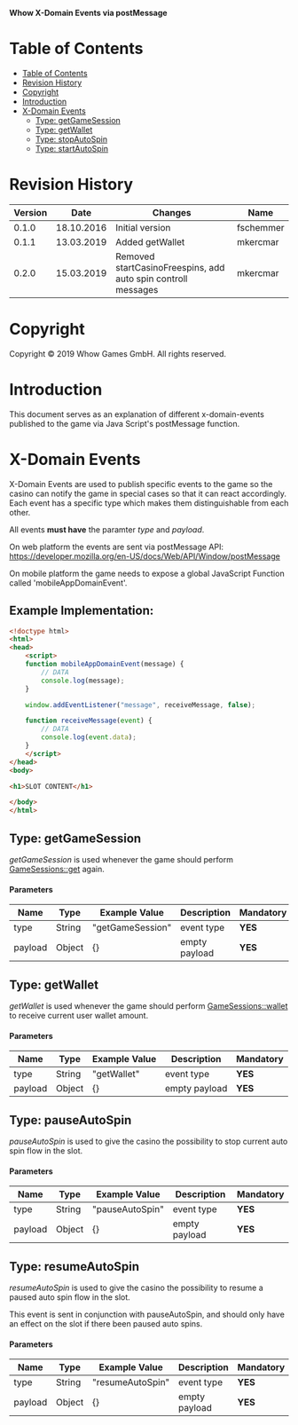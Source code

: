 **Whow X-Domain Events via postMessage**

Table of Contents
=================

- [Table of Contents](#table-of-contents)
- [Revision History](#revision-history)
- [Copyright](#copyright)
- [Introduction](#introduction)
- [X-Domain Events](#x-domain-events)
    - [Type: getGameSession](#type-getgamesession)
    - [Type: getWallet](#type-getwallet)
    - [Type: stopAutoSpin](#type-stopautospin)
    - [Type: startAutoSpin](#type-startautospin)

Revision History
================

| **Version** | **Date**   | **Changes**                                        | **Name**  |
|-------------|------------|----------------------------------------------------|-----------|
| 0.1.0       | 18.10.2016 | Initial version                                    | fschemmer |
| 0.1.1       | 13.03.2019 | Added getWallet                                    | mkercmar  |
| 0.2.0       | 15.03.2019 | Removed startCasinoFreespins, add auto spin controll messages | mkercmar |

Copyright
=========

Copyright © 2019 Whow Games GmbH. All rights reserved.

Introduction
============

This document serves as an explanation of different x-domain-events published to the game via Java Script's postMessage function.

X-Domain Events
======

X-Domain Events are used to publish specific events to the game so the casino can notify the game in special cases so that it can react accordingly. Each event has a specific type which makes them distinguishable from each other.

All events **must have** the paramter *type* and *payload*.

On web platform the events are sent via postMessage API: https://developer.mozilla.org/en-US/docs/Web/API/Window/postMessage

On mobile platform the game needs to expose a global JavaScript Function called 'mobileAppDomainEvent'.

Example Implementation:
---------

```html
<!doctype html>
<html>
<head>
    <script>
    function mobileAppDomainEvent(message) {
        // DATA
        console.log(message);
    }

    window.addEventListener("message", receiveMessage, false);

    function receiveMessage(event) {
        // DATA
        console.log(event.data);
    }
    </script>
</head>
<body>

<h1>SLOT CONTENT</h1>

</body>
</html>
```

Type: getGameSession
---------

*getGameSession* is used whenever the game should perform [GameSessions::get](https://github.com/whowgames/documentation/blob/master/API/documentation.md#gamesessionsget) again.

#### Parameters

| **Name** | **Type** | **Example Value** | **Description** |  **Mandatory**   |
|----------|----------|-------------------|-----------------|------------------|
| type     | String   | "getGameSession" | event type | **YES** |
| payload     | Object   | {} | empty payload | **YES** |

Type: getWallet
---------

*getWallet* is used whenever the game should perform [GameSessions::wallet](https://github.com/whowgames/documentation/blob/master/API/documentation.md#gamesessionswallet) to receive current user wallet amount.

#### Parameters

| **Name** | **Type** | **Example Value** | **Description** |  **Mandatory**   |
|----------|----------|-------------------|-----------------|------------------|
| type     | String   | "getWallet" | event type | **YES** |
| payload     | Object   | {} | empty payload | **YES** |

Type: pauseAutoSpin
---

*pauseAutoSpin* is used to give the casino the possibility to stop current auto spin flow in the slot.

#### Parameters

| **Name** | **Type** | **Example Value** | **Description** |  **Mandatory**   |
|----------|----------|-------------------|-----------------|------------------|
| type     | String   | "pauseAutoSpin" | event type | **YES** |
| payload     | Object   | {} | empty payload | **YES** |

Type: resumeAutoSpin
---

*resumeAutoSpin* is used to give the casino the possibility to resume a paused auto spin flow in the slot.

This event is sent in conjunction with pauseAutoSpin, and should only have an effect on the slot if there been paused auto spins.

#### Parameters

| **Name** | **Type** | **Example Value** | **Description** |  **Mandatory**   |
|----------|----------|-------------------|-----------------|------------------|
| type     | String   | "resumeAutoSpin" | event type | **YES** |
| payload     | Object   | {} | empty payload | **YES** |
